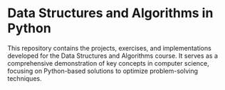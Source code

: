 # Data Structures and Algorithms in Python
This repository contains the projects, exercises, and implementations developed for the Data Structures and Algorithms course. It serves as a comprehensive demonstration of key concepts in computer science, focusing on Python-based solutions to optimize problem-solving techniques.
